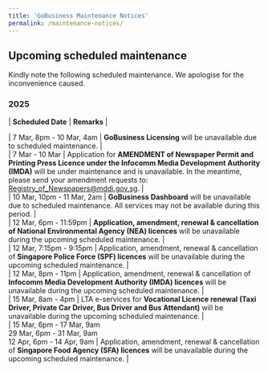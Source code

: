 ```yaml
---
title: 'GoBusiness Maintenance Notices'
permalink: /maintenance-notices/
---
```


## Upcoming scheduled maintenance

Kindly note the following scheduled maintenance. We apologise for the inconvenience caused. 


### 2025 

| **Scheduled Date** | **Remarks** |  



| 7 Mar, 8pm - 10 Mar, 4am | **GoBusiness Licensing** will be unavailable due to scheduled maintenance. |     
| 7 Mar - 10 Mar | Application for **AMENDMENT of Newspaper Permit and Printing Press Licence under the Infocomm Media Development Authority (IMDA)** will be under maintenance and is unavailable. In the meantime, please send your amendment requests to: Registry_of_Newspapers@mddi.gov.sg. |       
| 10 Mar, 10pm - 11 Mar, 2am | **GoBusiness Dashboard** will be unavailable due to scheduled maintenance. All services may not be available during this period. |     
| 12 Mar, 6pm - 11:59pm | **Application, amendment, renewal & cancellation of National Environmental Agency (NEA) licences** will be unavailable during the upcoming scheduled maintenance. |    
| 12 Mar, 7:15pm - 9:15pm | Application, amendment, renewal & cancellation of **Singapore Police Force (SPF) licences** will be unavailable during the upcoming scheduled maintenance. |     
| 12 Mar, 8pm - 11pm | Application, amendment, renewal & cancellation of **Infocomm Media Development Authority (IMDA) licences** will be unavailable during the upcoming scheduled maintenance. |        
| 15 Mar, 8am - 4pm | LTA e-services for **Vocational Licence renewal (Taxi Driver, Private Car Driver, Bus Driver and Bus Attendant)** will be unavailable during the upcoming scheduled maintenance. |    
| 15 Mar, 6pm - 17 Mar, 9am<br>29 Mar, 6pm - 31 Mar, 9am<br>12 Apr, 6pm - 14 Apr, 9am | Application, amendment, renewal & cancellation of **Singapore Food Agency (SFA) licences** will be unavailable during the upcoming scheduled maintenance. |     




<script src="/jquery/jquery.min.js"></script> <script src="/jquery/resize-tables.js"></script>
